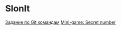 # SlonIt
[Задание по Git командам](https://github.com/VitalRusinov/SlonIt/blob/main/1.git_commands_with_markdown.md)
[Mini-game: Secret number](https://github.com/VitalRusinov/SlonIt/blob/main/2.Mini-game_Secret_number)